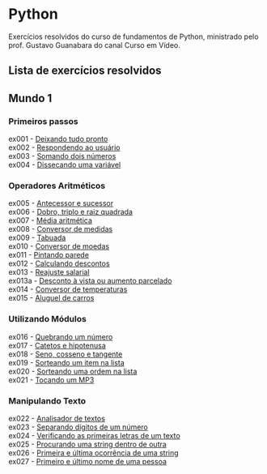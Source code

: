 # Python

Exercícios resolvidos do curso de fundamentos de Python, ministrado pelo prof. Gustavo Guanabara do canal Curso em Vídeo.

## Lista de exercícios resolvidos

## Mundo 1

### Primeiros passos
ex001 - <a href="https://github.com/Danilo-Kroll/Python/blob/main/exercicios/ex001.py">Deixando tudo pronto</a><br>
ex002 - <a href="https://github.com/Danilo-Kroll/Python/blob/main/exercicios/ex002.py">Respondendo ao usuário</a><br>
ex003 - <a href="https://github.com/Danilo-Kroll/Python/blob/main/exercicios/ex003.py">Somando dois números</a><br>
ex004 - <a href="https://github.com/Danilo-Kroll/Python/blob/main/exercicios/ex004.py">Dissecando uma variável</a><br>

### Operadores Aritméticos
ex005 - <a href="https://github.com/Danilo-Kroll/Python/blob/main/exercicios/ex005.py">Antecessor e sucessor</a><br>
ex006 - <a href="https://github.com/Danilo-Kroll/Python/blob/main/exercicios/ex006.py">Dobro, triplo e raiz quadrada</a><br>
ex007 - <a href="https://github.com/Danilo-Kroll/Python/blob/main/exercicios/ex007.py">Média aritmética</a><br>
ex008 - <a href="https://github.com/Danilo-Kroll/Python/blob/main/exercicios/ex008.py">Conversor de medidas</a><br>
ex009 - <a href="https://github.com/Danilo-Kroll/Python/blob/main/exercicios/ex009.py">Tabuada</a><br>
ex010 - <a href="https://github.com/Danilo-Kroll/Python/blob/main/exercicios/ex010.py">Conversor de moedas</a><br>
ex011 - <a href="https://github.com/Danilo-Kroll/Python/blob/main/exercicios/ex011.py">Pintando parede</a><br>
ex012 - <a href="https://github.com/Danilo-Kroll/Python/blob/main/exercicios/ex012.py">Calculando descontos</a><br>
ex013 - <a href="https://github.com/Danilo-Kroll/Python/blob/main/exercicios/ex013.py">Reajuste salarial</a><br>
ex013a - <a href="https://github.com/Danilo-Kroll/Python/blob/main/exercicios/ex013a.py">Desconto à vista ou aumento parcelado</a><br>
ex014 - <a href="https://github.com/Danilo-Kroll/Python/blob/main/exercicios/ex014.py">Conversor de temperaturas</a><br>
ex015 - <a href="https://github.com/Danilo-Kroll/Python/blob/main/exercicios/ex015.py">Aluguel de carros</a><br>

### Utilizando Módulos
ex016 - <a href="https://github.com/Danilo-Kroll/Python/blob/main/exercicios/ex016.py">Quebrando um número</a><br>
ex017 - <a href="https://github.com/Danilo-Kroll/Python/blob/main/exercicios/ex017.py">Catetos e hipotenusa</a><br>
ex018 - <a href="https://github.com/Danilo-Kroll/Python/blob/main/exercicios/ex018.py">Seno, cosseno e tangente</a><br>
ex019 - <a href="https://github.com/Danilo-Kroll/Python/blob/main/exercicios/ex019.py">Sorteando um item na lista</a><br>
ex020 - <a href="https://github.com/Danilo-Kroll/Python/blob/main/exercicios/ex020.py">Sorteando uma ordem na lista</a><br>
ex021 - <a href="https://github.com/Danilo-Kroll/Python/blob/main/exercicios/ex021.py">Tocando um MP3</a><br>

### Manipulando Texto
ex022 - <a href="https://github.com/Danilo-Kroll/Python/blob/main/exercicios/ex022.py">Analisador de textos</a><br>
ex023 - <a href="https://github.com/Danilo-Kroll/Python/blob/main/exercicios/ex023.py">Separando dígitos de um número</a><br>
ex024 - <a href="https://github.com/Danilo-Kroll/Python/blob/main/exercicios/ex024.py">Verificando as primeiras letras de um texto</a><br>
ex025 - <a href="https://github.com/Danilo-Kroll/Python/blob/main/exercicios/ex025.py">Procurando uma string dentro de outra</a><br>
ex026 - <a href="https://github.com/Danilo-Kroll/Python/blob/main/exercicios/ex026.py">Primeira e última ocorrência de uma string</a><br>
ex027 - <a href="https://github.com/Danilo-Kroll/Python/blob/main/exercicios/ex027.py">Primeiro e último nome de uma pessoa</a><br>
